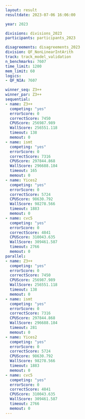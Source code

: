 ```yaml
---
layout: result
resultdate: 2023-07-06 16:06:00

year: 2023

divisions: divisions_2023
participants: participants_2023

disagreements: disagreements_2023
division: QF_NonLinearIntArith
track: track_model_validation
n_benchmarks: 7607
time_limit: 1200
mem_limit: 60
logics:
- QF_NIA: 7607

winner_seq: Z3++
winner_par: Z3++
sequential:
- name: Z3++
  competing: "yes"
  errorScore: 0
  correctScore: 7450
  CPUScore: 256987.989
  WallScore: 256551.118
  timeout: 138
  memout: 0
- name: ismt
  competing: "yes"
  errorScore: 0
  correctScore: 7316
  CPUScore: 297844.868
  WallScore: 296688.184
  timeout: 165
  memout: 0
- name: Yices2
  competing: "yes"
  errorScore: 0
  correctScore: 5724
  CPUScore: 98630.792
  WallScore: 98278.566
  timeout: 1883
  memout: 0
- name: cvc5
  competing: "yes"
  errorScore: 0
  correctScore: 4841
  CPUScore: 310043.635
  WallScore: 309461.587
  timeout: 2766
  memout: 0
parallel:
- name: Z3++
  competing: "yes"
  errorScore: 0
  correctScore: 7450
  CPUScore: 256987.989
  WallScore: 256551.118
  timeout: 138
  memout: 0
- name: ismt
  competing: "yes"
  errorScore: 0
  correctScore: 7316
  CPUScore: 297844.868
  WallScore: 296688.184
  timeout: 281
  memout: 0
- name: Yices2
  competing: "yes"
  errorScore: 0
  correctScore: 5724
  CPUScore: 98630.792
  WallScore: 98278.566
  timeout: 1883
  memout: 0
- name: cvc5
  competing: "yes"
  errorScore: 0
  correctScore: 4841
  CPUScore: 310043.635
  WallScore: 309461.587
  timeout: 2766
  memout: 0
---
```

